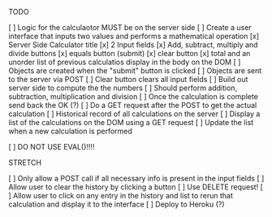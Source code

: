 TODO

[ ] Logic for the calculaotor MUST be on the server side
[ ] Create a user interface that inputs two values and performs a mathematical
    operation
    [x] Server Side Calculator title
    [x] 2 Input fields
    [x] Add, subtract, multiply and divide buttons
    [x] equals button (submit)
    [x] clear button
    [x] total and an unorder list of previous calculatios display in the body on
        the DOM
[ ] Objects are created when the "submit" button is clicked
[ ] Objects are sent to the server via POST
[ ] Clear button clears all input fields
[ ] Build out server side to compute the the numbers
    [ ] Should perform addition, subtraction, multiplication and division
    [ ] Once the calculation is complete send back the OK (?)
    [ ] Do a GET request after the POST to get the actual calculation
[ ] Historical record of all calculations on the server
[ ] Display a list of the calculations on the DOM using a GET request
[ ] Update the list when a new calculation is performed

[ ] DO NOT USE EVAL()!!!!


STRETCH

[ ] Only allow a POST call if all necessary info is present in the input fields
[ ] Allow user to clear the history by clicking a button
     [ ] Use DELETE request!
[ ] Allow user to click on any entry in the history and list to 
    rerun that calculation and display it to the interface
[ ] Deploy to Heroku (?)


